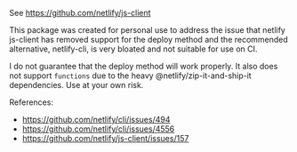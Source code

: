 See https://github.com/netlify/js-client

This package was created for personal use to address the issue that netlify js-client has removed support for the deploy
method and the recommended alternative, netlify-cli, is very bloated and not suitable for use on CI.

I do not guarantee that the deploy method will work properly. It also does not support `functions` due to the heavy
@netlify/zip-it-and-ship-it dependencies. Use at your own risk.

References:

- https://github.com/netlify/cli/issues/494
- https://github.com/netlify/cli/issues/4556
- https://github.com/netlify/js-client/issues/157
